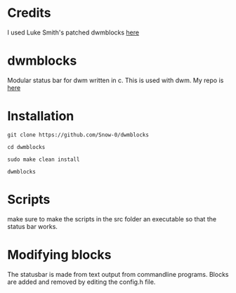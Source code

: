 # Credits 
I used Luke Smith's patched dwmblocks [here](https://github.com/LukeSmithxyz/dwmblocks)


# dwmblocks

Modular status bar for dwm written in c. This is used with dwm. My repo is [here](https://github.com/Snow-0/dwm) 

# Installation 

    git clone https://github.com/Snow-0/dwmblocks
    
    cd dwmblocks
    
    sudo make clean install
    
    dwmblocks 
# Scripts
make sure to make the scripts in the src folder an executable so that the status bar works.
    

# Modifying blocks

The statusbar is made from text output from commandline programs.  Blocks are
added and removed by editing the config.h file.


